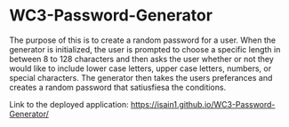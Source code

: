# WC3-Password-Generator

The purpose of this is to create a random password for a user. When the generator is initialized, the user is prompted to choose a specific length in between 8 to 128 characters and then asks the user whether or not they would like to include lower case letters, upper case letters, numbers, or special characters. The generator then takes the users preferances and creates a random password that satiusfiesa the conditions.

Link to the deployed application: https://isain1.github.io/WC3-Password-Generator/
